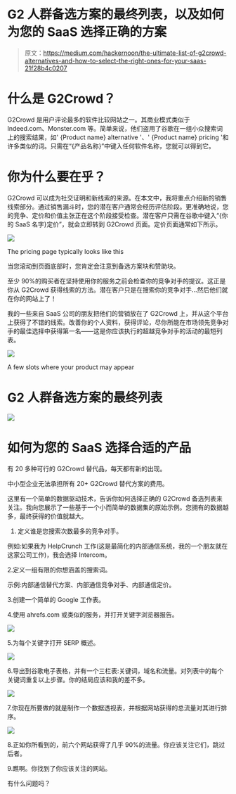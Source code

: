 # G2 人群备选方案的最终列表，以及如何为您的 SaaS 选择正确的方案

> 原文：<https://medium.com/hackernoon/the-ultimate-list-of-g2crowd-alternatives-and-how-to-select-the-right-ones-for-your-saas-21f28b4c0207>

# **什么是 G2Crowd？**

G2Crowd 是用户评论最多的软件比较网站之一。其商业模式类似于 Indeed.com、Monster.com 等。简单来说，他们盗用了谷歌在一组小众搜索词上的搜索结果，如' {Product name} alternative '、' {Product name} pricing '和许多类似的词。只需在“{产品名称}”中键入任何软件名称，您就可以得到它。

# **你为什么要在乎？**

G2Crowd 可以成为社交证明和新线索的来源。在本文中，我将重点介绍新的销售线索部分。通过销售漏斗时，您的潜在客户通常会经历评估阶段。更准确地说，您的竞争、定价和价值主张正在这个阶段接受检查。潜在客户只需在谷歌中键入“{你的 SaaS 名字}定价”，就会立即转到 G2Crowd 页面。定价页面通常如下所示。

![](img/609f5ab95f6ca550ba2f6920fa333c82.png)

The pricing page typically looks like this

当您滚动到页面底部时，您肯定会注意到备选方案块和赞助块。

至少 90%的购买者在坚持使用你的服务之前会检查你的竞争对手的提议。这正是你从 G2Crowd 获得线索的方法。潜在客户只是在搜索你的竞争对手…然后他们就在你的网站上了！

我的一些来自 SaaS 公司的朋友把他们的营销放在了 G2Crowd 上，并从这个平台上获得了不错的线索。改善你的个人资料，获得评论，尽你所能在市场领先竞争对手的最佳选择中获得第一名——这是你应该执行的超越竞争对手的活动的最短列表。

![](img/215bc06ea47cf01f77cc460313b50780.png)

A few slots where your product may appear

# **G2 人群备选方案的最终列表**

![](img/502e10038b63ef3f4e5a3b04b4e4ffcb.png)

# 如何为您的 SaaS 选择合适的产品

有 20 多种可行的 G2Crowd 替代品，每天都有新的出现。

中小型企业无法承担所有 20+ G2Crowd 替代方案的费用。

这里有一个简单的数据驱动技术，告诉你如何选择正确的 G2Crowd 备选列表来关注。我向您展示了一些基于一个小而简单的数据集的原始示例。您拥有的数据越多，最终获得的价值就越大。

1.  定义谁是您搜索次数最多的竞争对手。

例如:如果我为 HelpCrunch 工作(这是最简化的内部通信系统，我的一个朋友就在这家公司工作)，我会选择 Intercom。

2.定义一组有限的你想涵盖的搜索词。

示例:内部通信替代方案、内部通信竞争对手、内部通信定价。

3.创建一个简单的 Google 工作表。

4.使用 ahrefs.com 或类似的服务，并打开关键字浏览器报告。

![](img/2de59fa17978e0fc17c177694787fa1f.png)

5.为每个关键字打开 SERP 概述。

![](img/c4561300ee3fe07f7e081194b76bacf8.png)

6.导出到谷歌电子表格，并有一个三栏表:关键词，域名和流量。对列表中的每个关键词重复以上步骤。你的结局应该和我的差不多。

![](img/52bdc5e0636fd7652a6ebd3c005468c2.png)

7.你现在所要做的就是制作一个数据透视表，并根据网站获得的总流量对其进行排序。

![](img/ca8132f6ba1a9c1e473dfa98b8b74612.png)

8.正如你所看到的，前六个网站获得了几乎 90%的流量。你应该关注它们，跳过后者。

9.瞧啊。你找到了你应该关注的网站。

有什么问题吗？